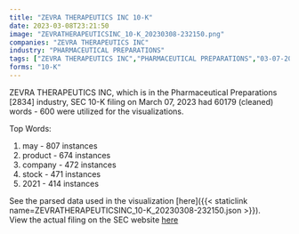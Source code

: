```yaml
---
title: "ZEVRA THERAPEUTICS INC 10-K"
date: 2023-03-08T23:21:50
image: "ZEVRATHERAPEUTICSINC_10-K_20230308-232150.png"
companies: "ZEVRA THERAPEUTICS INC"
industry: "PHARMACEUTICAL PREPARATIONS"
tags: ["ZEVRA THERAPEUTICS INC","PHARMACEUTICAL PREPARATIONS","03-07-2023","10-K"]
forms: "10-K"
---
```

ZEVRA THERAPEUTICS INC, which is in the Pharmaceutical Preparations [2834] industry, SEC 10-K filing on March 07, 2023 had 60179 (cleaned) words - 600 were utilized for the visualizations.

Top Words:
1. may - 807 instances
2. product - 674 instances
3. company - 472 instances
4. stock - 471 instances
5. 2021 - 414 instances


See the parsed data used in the visualization [here]({{< staticlink name=ZEVRATHERAPEUTICSINC_10-K_20230308-232150.json >}}).  
View the actual filing on the SEC website [here](https://www.sec.gov/Archives/edgar/data/1434647/0001437749-23-005703.txt)